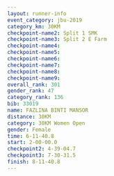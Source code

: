 ```yaml
---
layout: runner-info 
event_category: jbu-2019 
category_km: 30KM 
checkpoint-name2: Split 1 SMK 
checkpoint-name3: Split 2 E Farm 
checkpoint-name4: 
checkpoint-name5: 
checkpoint-name6: 
checkpoint-name7: 
checkpoint-name8: 
checkpoint-name9: 
overall_rank: 301
gender_rank: 47
category_rank: 136
bib: 33019
name: FAZLINA BINTI MANSOR
distance: 30KM
category: 30KM Women Open
gender: Female
time: 6-11-40.8
start: 2-00-00.0
checkpoint2: 4-39-04.7
checkpoint3: 7-30-31.5
finish: 8-11-40.8
---
```

